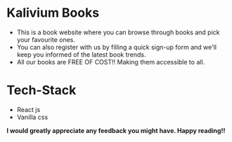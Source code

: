 # Kalivium Books
* This is a book website where you can browse through books and pick your favourite ones.
* You can also register with us by filling a quick sign-up form and we'll keep you informed of the latest book trends.
* All our books are FREE OF COST!! Making them accessible to all.

# Tech-Stack
* React js
* Vanilla css

**I would greatly appreciate any feedback you might have. Happy reading!!**
